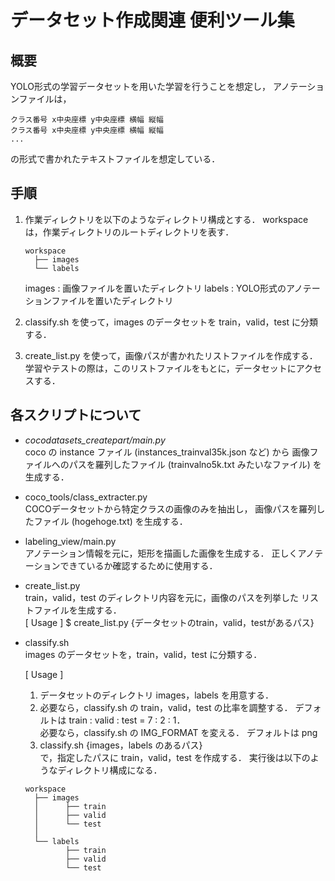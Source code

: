 # データセット作成関連 便利ツール集

## 概要
YOLO形式の学習データセットを用いた学習を行うことを想定し，
アノテーションファイルは，
```
クラス番号 x中央座標 y中央座標 横幅 縦幅
クラス番号 x中央座標 y中央座標 横幅 縦幅
...
```
の形式で書かれたテキストファイルを想定している．

## 手順
1. 作業ディレクトリを以下のようなディレクトリ構成とする．
   workspace は，作業ディレクトリのルートディレクトリを表す．

	 ```
   workspace  
       ├── images  
       └── labels
	 ```

   images : 画像ファイルを置いたディレクトリ
   labels : YOLO形式のアノテーションファイルを置いたディレクトリ

2. classify.sh を使って，images のデータセットを train，valid，test に分類する．
   <!--実行後，以下のようなディレクトリになる．

   workspace
       |- images
       |      |- train
       |      |- valid
       |      |- test
       |
       |- labels
              |- train
              |- valid
              |- test
              -->

3. create_list.py を使って，画像パスが書かれたリストファイルを作成する．
   学習やテストの際は，このリストファイルをもとに，データセットにアクセスする．

## 各スクリプトについて
- *cocodatasets_createpart/main.py*  
  coco の instance ファイル (instances_trainval35k.json など) から
  画像ファイルへのパスを羅列したファイル (trainvalno5k.txt みたいなファイル)
  を生成する．

* coco_tools/class_extracter.py  
  COCOデータセットから特定クラスの画像のみを抽出し，
  画像パスを羅列したファイル (hogehoge.txt) を生成する．

* labeling_view/main.py  
  アノテーション情報を元に，矩形を描画した画像を生成する． 
  正しくアノテーションできているか確認するために使用する． 

* create_list.py  
  train，valid，test のディレクトリ内容を元に，画像のパスを列挙した
  リストファイルを生成する．  
  [ Usage ]
    $ create_list.py {データセットのtrain，valid，testがあるパス}

* classify.sh  
  images のデータセットを，train，valid，test に分類する． 

  [ Usage ]  
    1. データセットのディレクトリ images，labels を用意する．
    2. 必要なら，classify.sh の train，valid，test の比率を調整する．
       デフォルトは train : valid : test = 7 : 2 : 1．  
       必要なら，classify.sh の IMG_FORMAT を変える．
       デフォルトは png
    3. classify.sh {images，labels のあるパス}  
       で，指定したパスに train，valid，test を作成する．
       実行後は以下のようなディレクトリ構成になる．

	```
  workspace  
      ├── images  
      │      ├── train  
      │      ├── valid  
      │      └── test  
      │
      └── labels  
             ├── train  
             ├── valid  
             └── test  
	```
